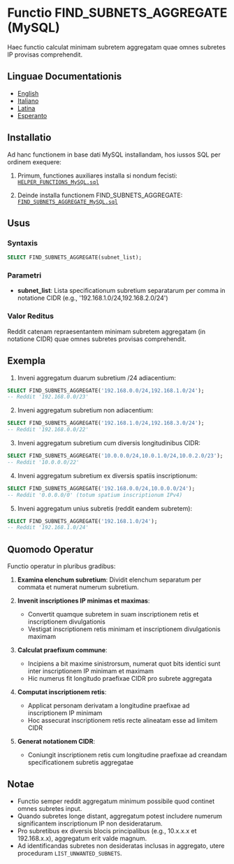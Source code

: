 
# Functio FIND_SUBNETS_AGGREGATE (MySQL)

Haec functio calculat minimam subretem aggregatam quae omnes subretes IP provisas comprehendit.

## Linguae Documentationis

- [English](./FIND_SUBNETS_AGGREGATE_MySQL.en.md)
- [Italiano](./FIND_SUBNETS_AGGREGATE_MySQL.it.md)
- [Latina](./FIND_SUBNETS_AGGREGATE_MySQL.la.md)
- [Esperanto](./FIND_SUBNETS_AGGREGATE_MySQL.eo.md)

## Installatio

Ad hanc functionem in base dati MySQL installandam, hos iussos SQL per ordinem exequere:

1. Primum, functiones auxiliares installa si nondum fecisti:
[`HELPER_FUNCTIONS_MySQL.sql`](./sql/HELPER_FUNCTIONS_MySQL.sql)

2. Deinde installa functionem FIND_SUBNETS_AGGREGATE:
[`FIND_SUBNETS_AGGREGATE_MySQL.sql`](./sql/FIND_SUBNETS_AGGREGATE_MySQL.sql)

## Usus

### Syntaxis

```sql
SELECT FIND_SUBNETS_AGGREGATE(subnet_list);
```

### Parametri

- **subnet_list**: Lista specificationum subretium separatarum per comma in notatione CIDR (e.g., '192.168.1.0/24,192.168.2.0/24')

### Valor Reditus

Reddit catenam repraesentantem minimam subretem aggregatam (in notatione CIDR) quae omnes subretes provisas comprehendit.

## Exempla

1. Inveni aggregatum duarum subretium /24 adiacentium:
```sql
SELECT FIND_SUBNETS_AGGREGATE('192.168.0.0/24,192.168.1.0/24');
-- Reddit '192.168.0.0/23'
```

2. Inveni aggregatum subretium non adiacentium:
```sql
SELECT FIND_SUBNETS_AGGREGATE('192.168.1.0/24,192.168.3.0/24');
-- Reddit '192.168.0.0/22'
```

3. Inveni aggregatum subretium cum diversis longitudinibus CIDR:
```sql
SELECT FIND_SUBNETS_AGGREGATE('10.0.0.0/24,10.0.1.0/24,10.0.2.0/23');
-- Reddit '10.0.0.0/22'
```

4. Inveni aggregatum subretium ex diversis spatiis inscriptionum:
```sql
SELECT FIND_SUBNETS_AGGREGATE('192.168.0.0/24,10.0.0.0/24');
-- Reddit '0.0.0.0/0' (totum spatium inscriptionum IPv4)
```

5. Inveni aggregatum unius subretis (reddit eandem subretem):
```sql
SELECT FIND_SUBNETS_AGGREGATE('192.168.1.0/24');
-- Reddit '192.168.1.0/24'
```

## Quomodo Operatur

Functio operatur in pluribus gradibus:

1. **Examina elenchum subretium**: Dividit elenchum separatum per commata et numerat numerum subretium.

2. **Invenit inscriptiones IP minimas et maximas**: 
   - Convertit quamque subretem in suam inscriptionem retis et inscriptionem divulgationis
   - Vestigat inscriptionem retis minimam et inscriptionem divulgationis maximam

3. **Calculat praefixum commune**:
   - Incipiens a bit maxime sinistrorsum, numerat quot bits identici sunt inter inscriptionem IP minimam et maximam
   - Hic numerus fit longitudo praefixae CIDR pro subrete aggregata

4. **Computat inscriptionem retis**:
   - Applicat personam derivatam a longitudine praefixae ad inscriptionem IP minimam
   - Hoc assecurat inscriptionem retis recte alineatam esse ad limitem CIDR

5. **Generat notationem CIDR**:
   - Coniungit inscriptionem retis cum longitudine praefixae ad creandam specificationem subretis aggregatae

## Notae

- Functio semper reddit aggregatum minimum possibile quod continet omnes subretes input.
- Quando subretes longe distant, aggregatum potest includere numerum significantem inscriptionum IP non desideratarum.
- Pro subretibus ex diversis blocis principalibus (e.g., 10.x.x.x et 192.168.x.x), aggregatum erit valde magnum.
- Ad identificandas subretes non desideratas inclusas in aggregato, utere proceduram `LIST_UNWANTED_SUBNETS`.
